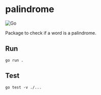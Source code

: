 # palindrome

![Go](https://github.com/FS-Frost/palindrome/actions/workflows/go/badge.svg)

Package to check if a word is a palindrome.

## Run

```shell
go run .
```

## Test

```shell
go test -v ./...
```
